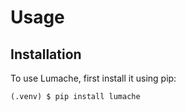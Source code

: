 # Usage

## Installation

To use Lumache, first install it using pip:

```console
(.venv) $ pip install lumache

